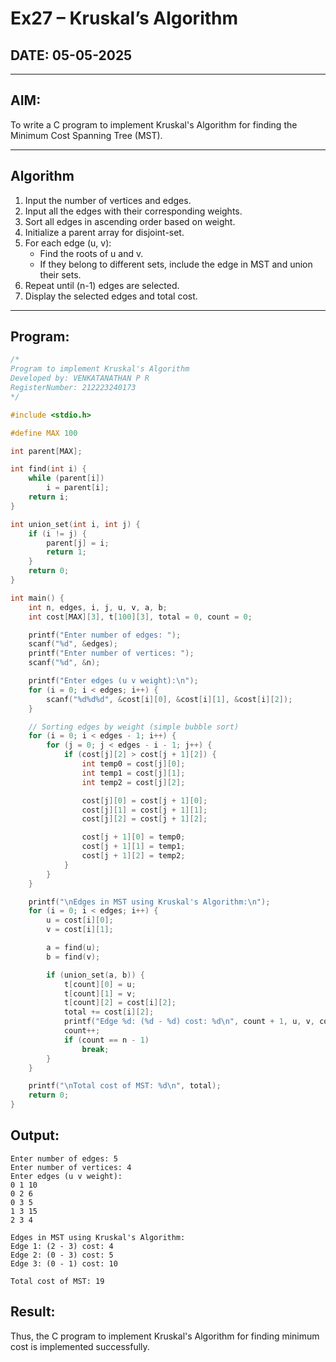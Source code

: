 # Ex27 – Kruskal’s Algorithm

## DATE: 05-05-2025

---

## AIM:
To write a C program to implement Kruskal's Algorithm for finding the Minimum Cost Spanning Tree (MST).

---

## Algorithm

1. Input the number of vertices and edges.
2. Input all the edges with their corresponding weights.
3. Sort all edges in ascending order based on weight.
4. Initialize a parent array for disjoint-set.
5. For each edge (u, v):
   - Find the roots of u and v.
   - If they belong to different sets, include the edge in MST and union their sets.
6. Repeat until (n-1) edges are selected.
7. Display the selected edges and total cost.

---

## Program:
```c
/*
Program to implement Kruskal's Algorithm
Developed by: VENKATANATHAN P R
RegisterNumber: 212223240173
*/

#include <stdio.h>

#define MAX 100

int parent[MAX];

int find(int i) {
    while (parent[i])
        i = parent[i];
    return i;
}

int union_set(int i, int j) {
    if (i != j) {
        parent[j] = i;
        return 1;
    }
    return 0;
}

int main() {
    int n, edges, i, j, u, v, a, b;
    int cost[MAX][3], t[100][3], total = 0, count = 0;

    printf("Enter number of edges: ");
    scanf("%d", &edges);
    printf("Enter number of vertices: ");
    scanf("%d", &n);

    printf("Enter edges (u v weight):\n");
    for (i = 0; i < edges; i++) {
        scanf("%d%d%d", &cost[i][0], &cost[i][1], &cost[i][2]);
    }

    // Sorting edges by weight (simple bubble sort)
    for (i = 0; i < edges - 1; i++) {
        for (j = 0; j < edges - i - 1; j++) {
            if (cost[j][2] > cost[j + 1][2]) {
                int temp0 = cost[j][0];
                int temp1 = cost[j][1];
                int temp2 = cost[j][2];

                cost[j][0] = cost[j + 1][0];
                cost[j][1] = cost[j + 1][1];
                cost[j][2] = cost[j + 1][2];

                cost[j + 1][0] = temp0;
                cost[j + 1][1] = temp1;
                cost[j + 1][2] = temp2;
            }
        }
    }

    printf("\nEdges in MST using Kruskal's Algorithm:\n");
    for (i = 0; i < edges; i++) {
        u = cost[i][0];
        v = cost[i][1];

        a = find(u);
        b = find(v);

        if (union_set(a, b)) {
            t[count][0] = u;
            t[count][1] = v;
            t[count][2] = cost[i][2];
            total += cost[i][2];
            printf("Edge %d: (%d - %d) cost: %d\n", count + 1, u, v, cost[i][2]);
            count++;
            if (count == n - 1)
                break;
        }
    }

    printf("\nTotal cost of MST: %d\n", total);
    return 0;
}
```
## Output:
```
Enter number of edges: 5
Enter number of vertices: 4
Enter edges (u v weight):
0 1 10
0 2 6
0 3 5
1 3 15
2 3 4

Edges in MST using Kruskal's Algorithm:
Edge 1: (2 - 3) cost: 4
Edge 2: (0 - 3) cost: 5
Edge 3: (0 - 1) cost: 10

Total cost of MST: 19
```
## Result:
Thus, the C program to implement Kruskal's Algorithm for finding minimum cost is implemented successfully.
